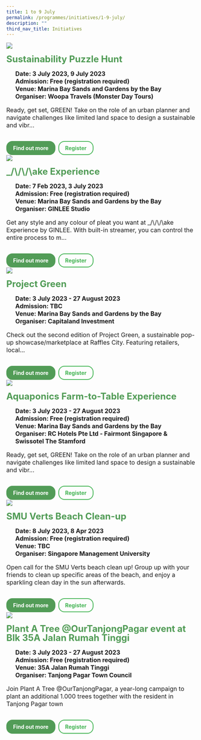 ```yaml
---
title: 1 to 9 July
permalink: /programmes/initiatives/1-9-july/
description: ""
third_nav_title: Initiatives
---
```

<style>
.row_custom {
		gap: 1rem;
		flex-wrap: wrap;
	}
	
	.programmes__item {
		flex: 0 1 calc(33% - 0.5rem) !important;
		display: flex;
		flex-direction: column;
		justify-content: space-between;
	}
	
	.programmes__item___header > img {
		margin: 0
		width: 100%
	}
	
	.programmes__item__header > h2 {
		color: black;
		font-size: 1.5rem;
		line-height: 1.5rem;
		margin: 1rem 0 0.5rem;
		font-weight: bold;
		color: #509b55;
	}
	
	.programmes__item__detail > ul {
		display: flex;
		flex-direction: column;
		list-style-type: none;
		margin: 1rem 0;
	}
	
	.programmes__item__detail > ul > li {
		margin: 0;
		font-size: 1rem;
		line-height: 1.25;
	}
	
	.programmes__item__detail > ul > li:last-child {
		margin: 0;
	}
	
	.programmes__item__body > p {
		font-size: 1rem;
		line-height: 1.25;
	}
	
	.programmes__item__actions {
		display: flex;
		align-items: center;
		margin-top: 1rem;
		gap: 0.5rem;
	}
	
	.programmes__item__actions > a {
		border: 2px solid black;
		padding: 0.5rem 1rem;
		height: fit-content;
		border-radius: 1rem;
		background-color: transparent;
		cursor: pointer;
		font-weight: bold;
		text-decoration: none;
		margin-bottom: 0;
	}
	
	.programmes__item__actions > .button-primary {
		background-color: #529c57;
		border: 2px solid #529c57;
		color: white !important;
	}
	
	.programmes__item__actions > .button-secondary {
		border: 2px solid #43b453;
		color: #43b453 !important;
	}
</style>
	
<div class="row row_custom">
	<div class="programmes__item col is-one-third">
		<div class="programmes__item__wrapper">
			<div class="programmes__item__header">
				<img src="/images/Programmes/sustainability-puzzle-hunt.png">
				<h2>Sustainability Puzzle Hunt</h2>
			</div>
			<div class="programmes__item__detail">
				<ul>
					<li><strong>Date: 3 July 2023, 9 July 2023</strong></li>
					<li><strong>Admission: Free (registration required)</strong></li>
					<li><strong>Venue: Marina Bay Sands and Gardens by the Bay</strong></li>
					<li><strong>Organiser: Woopa Travels (Monster Day Tours)</strong></li>
				</ul>
			</div>
			<div class="programmes__item__body">
				<p>Ready, get set, GREEN! Take on the role of an urban planner and navigate challenges like limited land space to  design a sustainable and vibr...
			</p>
			</div>
		</div>
		<div class="programmes__item__actions">
			<a href="/programmes/sustainability-puzzle-hunt/" class="button-primary">Find out more</a>
			<a class="button-secondary">Register</a>
		</div>
	</div>
	<div class="programmes__item col is-one-third">
		<div class="programmes__item__wrapper">
			<div class="programmes__item__header">
				<img src="/images/Programmes/make-experience.png">
				<h2>_/\/\/\ake Experience</h2>
			</div>
			<div class="programmes__item__detail">
				<ul>
					<li><strong>Date: 7 Feb 2023, 3 July 2023</strong></li>
					<li><strong>Admission: Free (registration required)</strong></li>
					<li><strong>Venue: Marina Bay Sands and Gardens by the Bay</strong></li>
					<li><strong>Organiser: GINLEE Studio</strong></li>
				</ul>
			</div>
			<div class="programmes__item__body">
				<p>Get any style and any colour of pleat you want at _/\/\/\ake Experience by GINLEE. With built-in streamer, you can control the entire process to m...
				</p>
			</div>
		</div>
		<div class="programmes__item__actions">
				<a class="button-primary">Find out more</a>
			<a class="button-secondary">Register</a>
		</div>
	</div>
	<div class="programmes__item col is-one-third">
		<div class="programmes__item__wrapper">
			<div class="programmes__item__header">
				<img src="/images/Programmes/project-green.png">
				<h2>Project Green</h2>
			</div>
			<div class="programmes__item__detail">
				<ul>
					<li><strong>Date: 3 July 2023 - 27 August 2023</strong></li>
					<li><strong>Admission: TBC</strong></li>
					<li><strong>Venue: Marina Bay Sands and Gardens by the Bay</strong></li>
					<li><strong>Organiser: Capitaland Investment</strong></li>
				</ul>
			</div>
			<div class="programmes__item__body">
				<p>Check out the second edition of Project Green, a sustainable pop-up showcase/marketplace at Raffles City. Featuring retailers, local...
			</p>
			</div>
		</div>
		<div class="programmes__item__actions">
			<a class="button-primary">Find out more</a>
			<a class="button-secondary">Register</a>
		</div>
	</div>
	<div class="programmes__item col is-one-third">
		<div class="programmes__item__wrapper">
			<div class="programmes__item__header">
				<img src="/images/Programmes/aquaponic.png">
				<h2>Aquaponics Farm-to-Table Experience</h2>
			</div>
			<div class="programmes__item__detail">
				<ul>
					<li><strong>Date: 3 July 2023 - 27 August 2023</strong></li>
					<li><strong>Admission: Free (registration required)</strong></li>
					<li><strong>Venue: Marina Bay Sands and Gardens by the Bay</strong></li>
					<li><strong>Organiser: RC Hotels Pte Ltd - Fairmont Singapore &amp; Swissotel The Stamford</strong></li>
				</ul>
			</div>
			<div class="programmes__item__body">
				<p>Ready, get set, GREEN! Take on the role of an urban planner and navigate challenges like limited land space to design a sustainable and vibr...
			</p>
			</div>
		</div>
		<div class="programmes__item__actions">
			<a class="button-primary">Find out more</a>
			<a class="button-secondary">Register</a>
		</div>
	</div>
	<div class="programmes__item col is-one-third">
		<div class="programmes__item__wrapper">
			<div class="programmes__item__header">
				<img src="/images/Programmes/clean-up.png">
				<h2>SMU Verts Beach Clean-up</h2>
			</div>
			<div class="programmes__item__detail">
				<ul>
					<li><strong>Date: 8 July 2023, 8 Apr 2023</strong></li>
					<li><strong>Admission: Free (registration required)</strong></li>
					<li><strong>Venue: TBC</strong></li>
					<li><strong>Organiser: Singapore Management University</strong></li>
				</ul>
			</div>
			<div class="programmes__item__body">
				<p>Open call for the SMU Verts beach clean up! Group up with your friends to clean up specific areas of the beach, and enjoy a sparkling clean day in the sun afterwards.
			</p>
			</div>
		</div>
		<div class="programmes__item__actions">
			<a class="button-primary">Find out more</a>
			<a class="button-secondary">Register</a>
		</div>
	</div>
	<div class="programmes__item col is-one-third">
		<div class="programmes__item__wrapper">
			<div class="programmes__item__header">
				<img src="/images/Programmes/plant-a-tree.png">
				<h2>Plant A Tree @OurTanjongPagar event at Blk 35A Jalan Rumah Tinggi</h2>
			</div>
			<div class="programmes__item__detail">
				<ul>
					<li><strong>Date: 3 July 2023 - 27 August 2023</strong></li>
					<li><strong>Admission: Free (registration required)</strong></li>
					<li><strong>Venue: 35A Jalan Rumah Tinggi</strong></li>
					<li><strong>Organiser: Tanjong Pagar Town Council</strong></li>
				</ul>
			</div>
			<div class="programmes__item__body">
				<p>Join Plant A Tree @OurTanjongPagar, a year-long campaign to plant an additional 1.000 trees together with the resident in Tanjong Pagar town
			</p>
			</div>
		</div>
		<div class="programmes__item__actions">
			<a class="button-primary">Find out more</a>
			<a class="button-secondary">Register</a>
		</div>
	</div>
</div>
